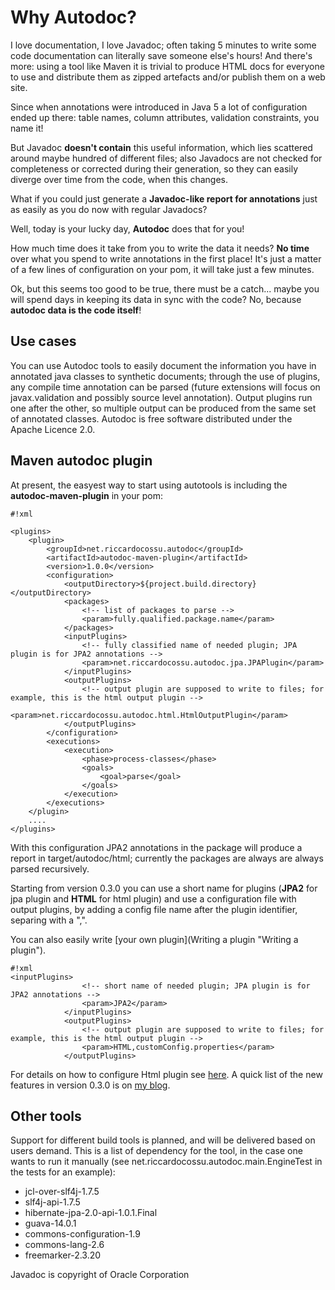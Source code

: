 # Why Autodoc?

I love documentation, I love Javadoc; often taking 5 minutes to write some code documentation can literally save someone else's hours! And there's more: using a tool like Maven it is trivial to produce HTML docs for everyone to use and distribute them as zipped artefacts and/or publish them on a web site.

Since when annotations were introduced in Java 5 a lot of configuration ended up there: table names, column attributes, validation constraints, you name it! 

But Javadoc **doesn't contain** this useful information, which lies scattered around maybe hundred of different files; also Javadocs are not checked for completeness or corrected during their generation, so they can easily diverge over time from the code, when this changes.

What if you could just generate a **Javadoc-like report for annotations** just as easily as you do now with regular Javadocs?

Well, today is your lucky day, **Autodoc** does that for you!

How much time does it take from you to write the data it needs? **No time** over what you spend to write annotations in the first place! It's just a matter of a few lines of configuration on your pom, it will take just a few minutes.

Ok, but this seems too good to be true, there must be a catch... maybe you will spend days in keeping its data in sync with the code? No, because **autodoc data is the code itself**!


## Use cases ##
You can use Autodoc tools to easily document the information you have in annotated java classes to synthetic documents; through the use of plugins, any compile time annotation can be parsed (future extensions will focus on javax.validation and possibly source level annotation).
Output plugins run one after the other, so multiple output can be produced from the same set of annotated classes.
Autodoc is free software distributed under the Apache Licence 2.0.

## Maven autodoc plugin ##

At present, the easyest way to start using autotools is including the **autodoc-maven-plugin** in your pom:


```
#!xml

<plugins>
	<plugin>
		<groupId>net.riccardocossu.autodoc</groupId>
		<artifactId>autodoc-maven-plugin</artifactId>
		<version>1.0.0</version>
		<configuration>
			<outputDirectory>${project.build.directory}</outputDirectory>
			<packages>
				<!-- list of packages to parse -->
				<param>fully.qualified.package.name</param>
			</packages>
			<inputPlugins>
				<!-- fully classified name of needed plugin; JPA plugin is for JPA2 annotations -->
				<param>net.riccardocossu.autodoc.jpa.JPAPlugin</param>
			</inputPlugins>
			<outputPlugins>
				<!-- output plugin are supposed to write to files; for example, this is the html output plugin -->
				<param>net.riccardocossu.autodoc.html.HtmlOutputPlugin</param>
			</outputPlugins>
		</configuration>
		<executions>
			<execution>
				<phase>process-classes</phase>
				<goals>
					<goal>parse</goal>
				</goals>
			</execution>
		</executions>
	</plugin>
	....
</plugins>
``` 

With this configuration JPA2 annotations in the package will produce a report in target/autodoc/html; currently the packages are always are always parsed recursively.

Starting from version 0.3.0 you can use a short name for plugins (**JPA2** for jpa plugin and **HTML** for html plugin) and use a configuration file with output plugins, by adding a config file name after the plugin identifier, separing with a ",".

You can also easily write [your own plugin](Writing a plugin "Writing a plugin").
```
#!xml
<inputPlugins>
				<!-- short name of needed plugin; JPA plugin is for JPA2 annotations -->
				<param>JPA2</param>
			</inputPlugins>
			<outputPlugins>
				<!-- output plugin are supposed to write to files; for example, this is the html output plugin -->
				<param>HTML,customConfig.properties</param>
			</outputPlugins>

```
For details on how to configure Html plugin see [here](https://bitbucket.org/riccardocossu/autodoc/wiki/Html%20Plugin).
A quick list of the new features in version 0.3.0 is on [my blog](http://codealone.blogspot.com/2013/08/new-version-for-autodoc-big-news.html).

## Other tools ##
Support for different build tools is planned, and will be delivered based on users demand.
This is a list of dependency for the tool, in the case one wants to run it manually (see net.riccardocossu.autodoc.main.EngineTest in the tests for an example):

* jcl-over-slf4j-1.7.5
* slf4j-api-1.7.5
* hibernate-jpa-2.0-api-1.0.1.Final
* guava-14.0.1
* commons-configuration-1.9
* commons-lang-2.6
* freemarker-2.3.20


Javadoc is copyright of Oracle Corporation